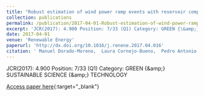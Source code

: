 ```yaml
---
title: "Robust estimation of wind power ramp events with reservoir computing"
collection: publications
permalink: /publication/2017-04-01-Robust-estimation-of-wind-power-ramp-events-with-reservoir-computing
excerpt: 'JCR(2017): 4.900 Position: 7/33 (Q1) Category: GREEN {\&amp;} SUSTAINABLE SCIENCE {\&amp;} TECHNOLOGY'
date: 2017-04-01
venue: 'Renewable Energy'
paperurl: 'http://dx.doi.org/10.1016/j.renene.2017.04.016'
citation: ' Manuel Dorado-Moreno,  Laura Cornejo-Bueno,  Pedro Antonio Gutiérrez,  Luis Prieto,  César Hervás-Martínez,  Sancho Salcedo-Sanz, &quot;Robust estimation of wind power ramp events with reservoir computing.&quot; Renewable Energy, Vol. 111, 2017, pp.428-437.'
---
```

JCR(2017): 4.900 Position: 7/33 (Q1) Category: GREEN {\&amp;} SUSTAINABLE SCIENCE {\&amp;} TECHNOLOGY

[Access paper here](http://dx.doi.org/10.1016/j.renene.2017.04.016){:target="_blank"}
